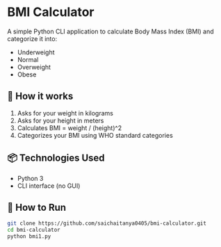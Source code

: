 # BMI Calculator 

A simple Python CLI application to calculate Body Mass Index (BMI) and categorize it into:
- Underweight
- Normal
- Overweight
- Obese

## 🔧 How it works

1. Asks for your weight in kilograms
2. Asks for your height in meters
3. Calculates BMI = weight / (height)^2
4. Categorizes your BMI using WHO standard categories

## 📦 Technologies Used
- Python 3
- CLI interface (no GUI)

## 🧪 How to Run

```bash
git clone https://github.com/saichaitanya0405/bmi-calculator.git
cd bmi-calculator
python bmi1.py
